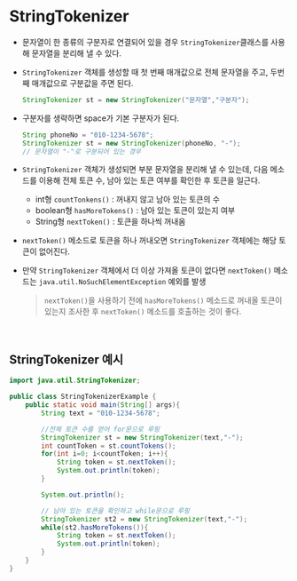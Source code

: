 # StringTokenizer
- 문자열이 한 종류의 구분자로 연결되어 있을 경우 ```StringTokenizer```클래스를 사용해 문자열을 분리해 낼 수 있다.
- ```StringTokenizer``` 객체를 생성할 때 첫 번째 매개값으로 전체 문자열을 주고, 두번째 매개값으로 구분값을 주면 된다.   
    ```java
    StringTokenizer st = new StringTokenizer("문자열","구분자");
    ```
- 구분자를 생략하면 space가 기본 구분자가 된다.
    ```java
    String phoneNo = "010-1234-5678";
    StringTokenizer st = new StringTokenizer(phoneNo, "-");
    // 문자열이 "-"로 구분되어 있는 경우
    ```

- ```StringTokenizer``` 객체가 생성되면 부분 문자열을 분리해 낼 수 있는데, 다음 메소드를 이용해 전체 토큰 수, 남아 있는 토큰 여부를 확인한 후 토큰을 일근다.
    - int형 ```countTonkens()``` : 꺼내지 않고 남아 있는 토큰의 수
    - boolean형 ```hasMoreTokens()``` : 남아 있는 토큰이 있는지 여부
    - String형 ```nextToken()``` : 토큰을 하나씩 꺼내옴
- ```nextToken()``` 메소드로 토큰을 하나 꺼내오면 ```StringTokenizer``` 객체에는 해당 토큰이 없어진다.
- 만약 ```StringTokenizer``` 객체에서 더 이상 가져올 토큰이 없다면 ```nextToken()``` 메소드는 ```java.util.NoSuchElementException``` 예외를 발생
    <br>
    >    ```nextToken()```을 사용하기 전에 ```hasMoreTokens()``` 메소드로 꺼내올 토큰이 있는지 조사한 후 ```nextToken()``` 메소드를 호출하는 것이 좋다.

<br>

## StringTokenizer 예시
```java
import java.util.StringTokenizer;

public class StringTokenizerExample {
    public static void main(String[] args){
        String text = "010-1234-5678";

        //전체 토큰 수를 얻어 for문으로 루핑
        StringTokenizer st = new StringTokenizer(text,"-");
        int countToken = st.countTokens();
        for(int i=0; i<countToken; i++){
            String token = st.nextToken();
            System.out.println(token);
        }

        System.out.println();

        // 남아 있는 토큰을 확인하고 while문으로 루핑
        StringTokenizer st2 = new StringTokenizer(text,"-");
        while(st2.hasMoreTokens()){
            String token = st.nextToken();
            System.out.println(token);
        }
    }
}
```

